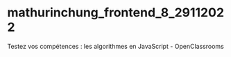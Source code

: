 # mathurinchung_frontend_8_29112022
Testez vos compétences : les algorithmes en JavaScript - OpenClassrooms
